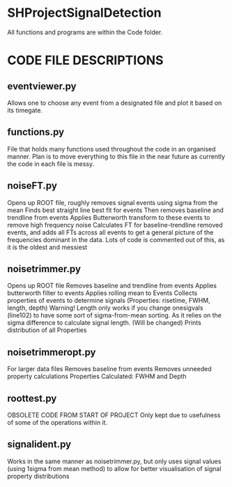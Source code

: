 # SHProjectSignalDetection


All functions and programs are within the Code folder.

CODE FILE DESCRIPTIONS
======================

eventviewer.py
--------------
Allows one to choose any event from a designated file and plot it based on its timegate.

functions.py
------------
File that holds many functions used throughout the code in an organised manner. Plan is to move everything to this file in the near future as currently the code in each file is messy.

noiseFT.py
----------
Opens up ROOT file, roughly removes signal events using sigma from the mean
Finds best straight line best fit for events
Then removes baseline and trendline from events
Applies Butterworth transform to these events to remove high frequency noise
Calculates FT for baseline-trendline removed events, and adds all FTs across all events to get a general picture of the frequencies dominant in the data.
Lots of code is commented out of this, as it is the oldest and messiest

noisetrimmer.py
---------------
Opens up ROOT file
Removes baseline and trendline from events
Applies butterworth filter to events
Applies rolling mean to Events
Collects properties of events to determine signals
(Properties: risetime, FWHM, length, depth)
Warning! Length only works if you change onesigvals (line102) to have some sort of sigma-from-mean sorting. As it relies on the sigma difference to calculate signal length. (Will be changed)
Prints distribution of all Properties

noisetrimmeropt.py
------------------
For larger data files
Removes baseline from events
Removes unneeded property calculations
Properties Calculated: FWHM and Depth

roottest.py
-----------
OBSOLETE CODE FROM START OF PROJECT
Only kept due to usefulness of some of the operations within it.

signalident.py
---------------
Works in the same manner as noisetrimmer.py, but only uses signal values (using 1sigma from mean method) to allow for better visualisation of signal property distributions
